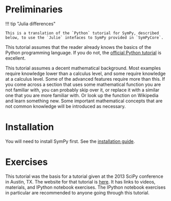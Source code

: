 Preliminaries
===============

!!! tip "Julia differences"

    This is a translation of the `Python` tutorial for SymPy, described below, to use the `Julie` intefaces to SymPy provided in `SymPyCore`.


This tutorial assumes that the reader already knows the basics of the Python programming
language.  If you do not, the
[official Python tutorial](https://docs.python.org/3/tutorial/index.html>) is excellent.

This tutorial assumes a decent mathematical background.  Most examples require
knowledge lower than a calculus level, and some require knowledge at a
calculus level.  Some of the advanced features require more than this. If you
come across a section that uses some mathematical function you are not
familiar with, you can probably skip over it, or replace it with a similar one
that you are more familiar with.  Or look up the function on Wikipedia and
learn something new.  Some important mathematical concepts that are not common
knowledge will be introduced as necessary.

Installation
============

You will need to install SymPy first.  See the [installation guide](installation).

Exercises
=========

This tutorial was the basis for a tutorial given at the 2013 SciPy conference
in Austin, TX.  The website for that tutorial is
[here](https://certik.github.io/scipy-2013-tutorial/html/index.html). It has links
to videos, materials, and IPython notebook exercises.  The IPython notebook
exercises in particular are recommended to anyone going through this tutorial.
